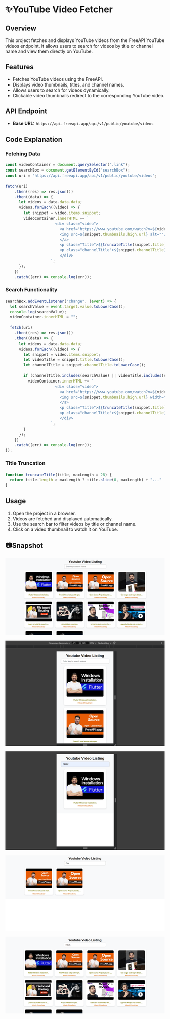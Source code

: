 # ✨YouTube Video Fetcher

## Overview
This project fetches and displays YouTube videos from the FreeAPI YouTube videos endpoint. It allows users to search for videos by title or channel name and view them directly on YouTube.

## Features
- Fetches YouTube videos using the FreeAPI.
- Displays video thumbnails, titles, and channel names.
- Allows users to search for videos dynamically.
- Clickable video thumbnails redirect to the corresponding YouTube video.


## API Endpoint
- **Base URL:** `https://api.freeapi.app/api/v1/public/youtube/videos`

## Code Explanation
### Fetching Data
```js
const videoContainer = document.querySelector(".link");
const searchBox = document.getElementById("searchBox");
const uri = "https://api.freeapi.app/api/v1/public/youtube/videos";

fetch(uri)
    .then((res) => res.json())
    .then((data) => {
      let videos = data.data.data;
      videos.forEach((video) => {
        let snippet = video.items.snippet;
        videoContainer.innerHTML += `
                      <div class="video">
                        <a href="https://www.youtube.com/watch?v=${video.items.id}">
                        <img src=${snippet.thumbnails.high.url} alt=""/>
                        </a>
                        <p class="Title">${truncateTitle(snippet.title)}.</p>
                        <p class="channelTitle">${snippet.channelTitle}</p>
                        </div>
                    `;
      });
    })
    .catch((err) => console.log(err));
```

### Search Functionality
```js
searchBox.addEventListener("change", (event) => {
  let searchValue = event.target.value.toLowerCase();
  console.log(searchValue);
  videoContainer.innerHTML = "";

  fetch(uri)
    .then((res) => res.json())
    .then((data) => {
      let videos = data.data.data;
      videos.forEach((video) => {
        let snippet = video.items.snippet;
        let videoTitle = snippet.title.toLowerCase();
        let channelTitle = snippet.channelTitle.toLowerCase();

        if (channelTitle.includes(searchValue) || videoTitle.includes(searchValue)) {
          videoContainer.innerHTML += `
                      <div class="video">
                        <a href="https://www.youtube.com/watch?v=${video.items.id}">
                        <img src=${snippet.thumbnails.high.url} width="200" alt=""/>
                        </a>
                        <p class="Title">${truncateTitle(snippet.title)}.</p>
                        <p class="channelTitle">${snippet.channelTitle}</p>
                        </div>
                    `;
        }
      });
    })
    .catch((err) => console.log(err));
});
```

### Title Truncation
```js
function truncateTitle(title, maxLength = 28) {
  return title.length > maxLength ? title.slice(0, maxLength) + "..." : title;
}
```

## Usage
1. Open the project in a browser.
2. Videos are fetched and displayed automatically.
3. Use the search bar to filter videos by title or channel name.
4. Click on a video thumbnail to watch it on YouTube.

## 📷Snapshot

![Desktop](image.png)

![Desktop](image2.png)

![Desktop](image3.png)

![Desktop](image4.png)

![Desktop](image5.png)
